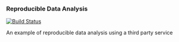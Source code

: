 ### Reproducible Data Analysis

[![Build Status](https://travis-ci.org/alexbyrnes/Reproducibility-by-Third-Party_Political-Orgs.png)](https://travis-ci.org/alexbyrnes/Reproducibility-by-Third-Party_Political-Orgs)

An example of reproducible data analysis using a third party service

 
